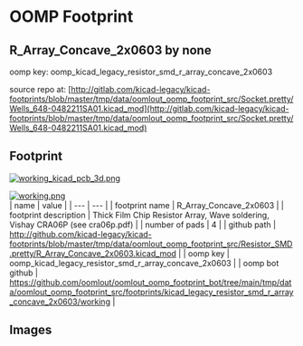 # OOMP Footprint  
## R_Array_Concave_2x0603  by none  
  
oomp key: oomp_kicad_legacy_resistor_smd_r_array_concave_2x0603  
  
source repo at: [http://gitlab.com/kicad-legacy/kicad-footprints/blob/master/tmp/data/oomlout_oomp_footprint_src/Socket.pretty/Wells_648-0482211SA01.kicad_mod](http://gitlab.com/kicad-legacy/kicad-footprints/blob/master/tmp/data/oomlout_oomp_footprint_src/Socket.pretty/Wells_648-0482211SA01.kicad_mod)  
## Footprint  
  
[![working_kicad_pcb_3d.png](working_kicad_pcb_3d_600.png)](working_kicad_pcb_3d.png)  
  
[![working.png](working_600.png)](working.png)  
| name | value | 
| --- | --- | 
| footprint name | R_Array_Concave_2x0603 | 
| footprint description | Thick Film Chip Resistor Array, Wave soldering, Vishay CRA06P (see cra06p.pdf) | 
| number of pads | 4 | 
| github path | http://github.com/kicad-legacy/kicad-footprints/blob/master/tmp/data/oomlout_oomp_footprint_src/Resistor_SMD.pretty/R_Array_Concave_2x0603.kicad_mod | 
| oomp key | oomp_kicad_legacy_resistor_smd_r_array_concave_2x0603 | 
| oomp bot github | https://github.com/oomlout/oomlout_oomp_footprint_bot/tree/main/tmp/data/oomlout_oomp_footprint_src/footprints/kicad_legacy_resistor_smd_r_array_concave_2x0603/working | 
## Images  
